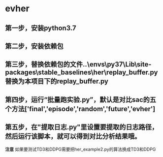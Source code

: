 # evher
## 第一步，安装python3.7
## 第二步，安装依赖包
## 第三步，替换依赖包的文件..\envs\py37\Lib\site-packages\stable_baselines\her\replay_buffer.py替换为本项目下的replay_buffer.py
## 第四步，运行“批量跑实验.py”，默认是对比sac的五个方法['final','episode','random','future','evher']
## 第五步，在"提取日志.py"里设置要提取的日志路径，然后运行该脚本，就可以得到对比分析结果哦。

**注意**
如果要测试TD3和DDPG需要把her_example2.py的算法换成TD3和DDPG
